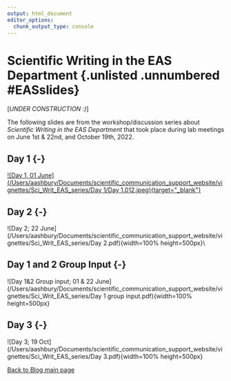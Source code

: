 ```yaml
---
output: html_document
editor_options:
  chunk_output_type: console
---
```





# Scientific Writing in the EAS Department {.unlisted .unnumbered #EASslides}

[*UNDER CONSTRUCTION :)*]

The following slides are from the workshop/discussion series about *Scientific Writing in the EAS Department* that took place during lab meetings on June 1st & 22nd, and October 19th, 2022. 


## Day 1 {-}

[![Day 1, 01 June](/Users/aashbury/Documents/scientific_communication_support_website/vignettes/Sci_Writ_EAS_series/Day 1/Day 1.012.jpeg){target="_blank"}](https://github.com/ekopter/scientific_communication_support_website/blob/main/pdfs/Sci_Writ_EAS_series/Day_1.pdf)

## Day 2 {-}

![Day 2; 22 June](/Users/aashbury/Documents/scientific_communication_support_website/vignettes/Sci_Writ_EAS_series/Day 2.pdf){width=100% height=500px}\

## Day 1 and 2 Group Input {-}

![Day 1&2 Group input; 01 & 22 June](/Users/aashbury/Documents/scientific_communication_support_website/vignettes/Sci_Writ_EAS_series/Day 1 group input.pdf){width=100% height=500px}

## Day 3 {-}

![Day 3; 19 Oct](/Users/aashbury/Documents/scientific_communication_support_website/vignettes/Sci_Writ_EAS_series/Day 3.pdf){width=100% height=500px}

[Back to Blog main page](#blog_main)
